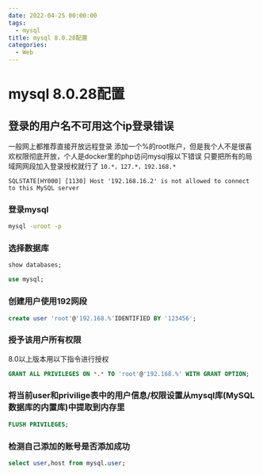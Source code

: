 ```yaml
---
date: 2022-04-25 00:00:00
tags:
  - mysql
title: mysql 8.0.28配置
categories:
  - Web
---
```

# mysql 8.0.28配置

## 登录的用户名不可用这个ip登录错误
一般网上都推荐直接开放远程登录 添加一个%的root账户，但是我个人不是很喜欢权限彻底开放，个人是docker里的php访问mysql报以下错误 只要把所有的局域网网段加入登录授权就行了 `10.*，127.*，192.168.*`

`SQLSTATE[HY000] [1130] Host '192.168.16.2' is not allowed to connect to this MySQL server`

### 登录mysql

```bash
mysql -uroot -p
```

### 选择数据库
```sql
show databases;
```
```sql
use mysql;
```

### 创建用户使用192网段

```sql
create user 'root'@'192.168.%'IDENTIFIED BY '123456';
```

### 授予该用户所有权限

8.0以上版本用以下指令进行授权

```sql
GRANT ALL PRIVILEGES ON *.* TO 'root'@'192.168.%' WITH GRANT OPTION;
```

### 将当前user和privilige表中的用户信息/权限设置从mysql库(MySQL数据库的内置库)中提取到内存里

```sql
FLUSH PRIVILEGES;
```

### 检测自己添加的账号是否添加成功

```sql
select user,host from mysql.user;
```
